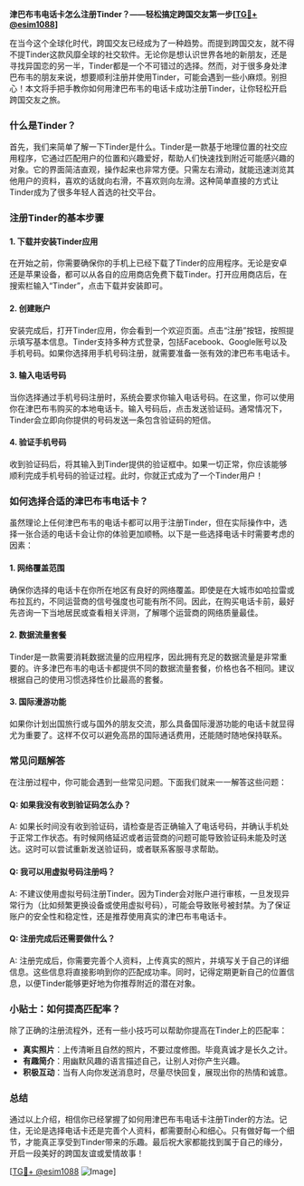 **津巴布韦电话卡怎么注册Tinder？——轻松搞定跨国交友第一步[[TG💪+ @esim1088](https://t.me/s/esim1088)]**

在当今这个全球化时代，跨国交友已经成为了一种趋势。而提到跨国交友，就不得不提Tinder这款风靡全球的社交软件。无论你是想认识世界各地的新朋友，还是寻找异国恋的另一半，Tinder都是一个不可错过的选择。然而，对于很多身处津巴布韦的朋友来说，想要顺利注册并使用Tinder，可能会遇到一些小麻烦。别担心！本文将手把手教你如何用津巴布韦的电话卡成功注册Tinder，让你轻松开启跨国交友之旅。

### 什么是Tinder？

首先，我们来简单了解一下Tinder是什么。Tinder是一款基于地理位置的社交应用程序，它通过匹配用户的位置和兴趣爱好，帮助人们快速找到附近可能感兴趣的对象。它的界面简洁直观，操作起来也非常方便。只需左右滑动，就能迅速浏览其他用户的资料，喜欢的话就向右滑，不喜欢则向左滑。这种简单直接的方式让Tinder成为了很多年轻人首选的社交平台。

### 注册Tinder的基本步骤

#### 1. 下载并安装Tinder应用

在开始之前，你需要确保你的手机上已经下载了Tinder的应用程序。无论是安卓还是苹果设备，都可以从各自的应用商店免费下载Tinder。打开应用商店后，在搜索栏输入“Tinder”，点击下载并安装即可。

#### 2. 创建账户

安装完成后，打开Tinder应用，你会看到一个欢迎页面。点击“注册”按钮，按照提示填写基本信息。Tinder支持多种方式登录，包括Facebook、Google账号以及手机号码。如果你选择用手机号码注册，就需要准备一张有效的津巴布韦电话卡。

#### 3. 输入电话号码

当你选择通过手机号码注册时，系统会要求你输入电话号码。在这里，你可以使用你在津巴布韦购买的本地电话卡。输入号码后，点击发送验证码。通常情况下，Tinder会立即向你提供的号码发送一条包含验证码的短信。

#### 4. 验证手机号码

收到验证码后，将其输入到Tinder提供的验证框中。如果一切正常，你应该能够顺利完成手机号码的验证过程。此时，你就正式成为了一个Tinder用户！

### 如何选择合适的津巴布韦电话卡？

虽然理论上任何津巴布韦的电话卡都可以用于注册Tinder，但在实际操作中，选择一张合适的电话卡会让你的体验更加顺畅。以下是一些选择电话卡时需要考虑的因素：

#### 1. 网络覆盖范围

确保你选择的电话卡在你所在地区有良好的网络覆盖。即使是在大城市如哈拉雷或布拉瓦约，不同运营商的信号强度也可能有所不同。因此，在购买电话卡前，最好先咨询一下当地居民或查看相关评测，了解哪个运营商的网络质量最佳。

#### 2. 数据流量套餐

Tinder是一款需要消耗数据流量的应用程序，因此拥有充足的数据流量是非常重要的。许多津巴布韦的电话卡都提供不同的数据流量套餐，价格也各不相同。建议根据自己的使用习惯选择性价比最高的套餐。

#### 3. 国际漫游功能

如果你计划出国旅行或与国外的朋友交流，那么具备国际漫游功能的电话卡就显得尤为重要了。这样不仅可以避免高昂的国际通话费用，还能随时随地保持联系。

### 常见问题解答

在注册过程中，你可能会遇到一些常见问题。下面我们就来一一解答这些问题：

#### Q: 如果我没有收到验证码怎么办？

A: 如果长时间没有收到验证码，请检查是否正确输入了电话号码，并确认手机处于正常工作状态。有时候网络延迟或者运营商的问题可能导致验证码未能及时送达。这时可以尝试重新发送验证码，或者联系客服寻求帮助。

#### Q: 我可以用虚拟号码注册吗？

A: 不建议使用虚拟号码注册Tinder。因为Tinder会对账户进行审核，一旦发现异常行为（比如频繁更换设备或使用虚拟号码），可能会导致账号被封禁。为了保证账户的安全性和稳定性，还是推荐使用真实的津巴布韦电话卡。

#### Q: 注册完成后还需要做什么？

A: 注册完成后，你需要完善个人资料，上传真实的照片，并填写关于自己的详细信息。这些信息将直接影响到你的匹配成功率。同时，记得定期更新自己的位置信息，以便Tinder能够更好地为你推荐附近的潜在对象。

### 小贴士：如何提高匹配率？

除了正确的注册流程外，还有一些小技巧可以帮助你提高在Tinder上的匹配率：

- **真实照片**：上传清晰且自然的照片，不要过度修图。毕竟真诚才是长久之计。
- **有趣简介**：用幽默风趣的语言描述自己，让别人对你产生兴趣。
- **积极互动**：当有人向你发送消息时，尽量尽快回复，展现出你的热情和诚意。

### 总结

通过以上介绍，相信你已经掌握了如何用津巴布韦电话卡注册Tinder的方法。记住，无论是选择电话卡还是完善个人资料，都需要耐心和细心。只有做好每一个细节，才能真正享受到Tinder带来的乐趣。最后祝大家都能找到属于自己的缘分，开启一段美好的跨国友谊或爱情故事！

[[TG💪+ @esim1088](https://t.me/s/esim1088) ![Image](https://i.postimg.cc/4NQfJmqS/Snipaste-2025-05-13-00-14-12.png)]